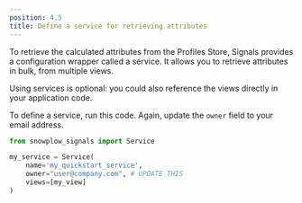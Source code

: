 ```yaml
---
position: 4.5
title: Define a service for retrieving attributes
---
```


To retrieve the calculated attributes from the Profiles Store, Signals provides a configuration wrapper called a service. It allows you to retrieve attributes in bulk, from multiple views.

Using services is optional: you could also reference the views directly in your application code.

To define a service, run this code. Again, update the `owner` field to your email address.

```python
from snowplow_signals import Service

my_service = Service(
    name='my_quickstart_service',
    owner="user@company.com", # UPDATE THIS
    views=[my_view]
)
```

